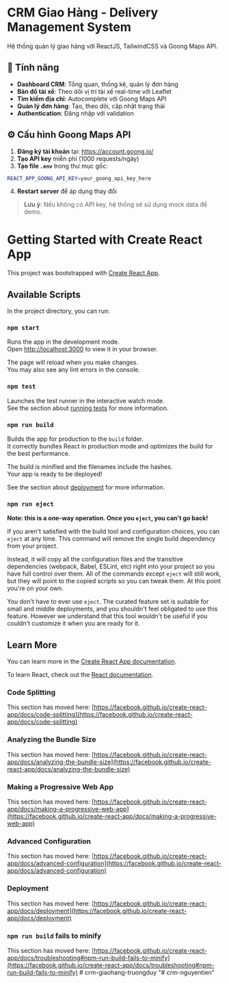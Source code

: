 # CRM Giao Hàng - Delivery Management System

Hệ thống quản lý giao hàng với ReactJS, TailwindCSS và Goong Maps API.

## 🚀 Tính năng

- **Dashboard CRM**: Tổng quan, thống kê, quản lý đơn hàng
- **Bản đồ tài xế**: Theo dõi vị trí tài xế real-time với Leaflet
- **Tìm kiếm địa chỉ**: Autocomplete với Goong Maps API
- **Quản lý đơn hàng**: Tạo, theo dõi, cập nhật trạng thái
- **Authentication**: Đăng nhập với validation

## ⚙️ Cấu hình Goong Maps API

1. **Đăng ký tài khoản** tại: https://account.goong.io/
2. **Tạo API key** miễn phí (1000 requests/ngày)
3. **Tạo file `.env`** trong thư mục gốc:
```bash
REACT_APP_GOONG_API_KEY=your_goong_api_key_here
```
4. **Restart server** để áp dụng thay đổi

> **Lưu ý**: Nếu không có API key, hệ thống sẽ sử dụng mock data để demo.

# Getting Started with Create React App

This project was bootstrapped with [Create React App](https://github.com/facebook/create-react-app).

## Available Scripts

In the project directory, you can run:

### `npm start`

Runs the app in the development mode.\
Open [http://localhost:3000](http://localhost:3000) to view it in your browser.

The page will reload when you make changes.\
You may also see any lint errors in the console.

### `npm test`

Launches the test runner in the interactive watch mode.\
See the section about [running tests](https://facebook.github.io/create-react-app/docs/running-tests) for more information.

### `npm run build`

Builds the app for production to the `build` folder.\
It correctly bundles React in production mode and optimizes the build for the best performance.

The build is minified and the filenames include the hashes.\
Your app is ready to be deployed!

See the section about [deployment](https://facebook.github.io/create-react-app/docs/deployment) for more information.

### `npm run eject`

**Note: this is a one-way operation. Once you `eject`, you can't go back!**

If you aren't satisfied with the build tool and configuration choices, you can `eject` at any time. This command will remove the single build dependency from your project.

Instead, it will copy all the configuration files and the transitive dependencies (webpack, Babel, ESLint, etc) right into your project so you have full control over them. All of the commands except `eject` will still work, but they will point to the copied scripts so you can tweak them. At this point you're on your own.

You don't have to ever use `eject`. The curated feature set is suitable for small and middle deployments, and you shouldn't feel obligated to use this feature. However we understand that this tool wouldn't be useful if you couldn't customize it when you are ready for it.

## Learn More

You can learn more in the [Create React App documentation](https://facebook.github.io/create-react-app/docs/getting-started).

To learn React, check out the [React documentation](https://reactjs.org/).

### Code Splitting

This section has moved here: [https://facebook.github.io/create-react-app/docs/code-splitting](https://facebook.github.io/create-react-app/docs/code-splitting)

### Analyzing the Bundle Size

This section has moved here: [https://facebook.github.io/create-react-app/docs/analyzing-the-bundle-size](https://facebook.github.io/create-react-app/docs/analyzing-the-bundle-size)

### Making a Progressive Web App

This section has moved here: [https://facebook.github.io/create-react-app/docs/making-a-progressive-web-app](https://facebook.github.io/create-react-app/docs/making-a-progressive-web-app)

### Advanced Configuration

This section has moved here: [https://facebook.github.io/create-react-app/docs/advanced-configuration](https://facebook.github.io/create-react-app/docs/advanced-configuration)

### Deployment

This section has moved here: [https://facebook.github.io/create-react-app/docs/deployment](https://facebook.github.io/create-react-app/docs/deployment)

### `npm run build` fails to minify

This section has moved here: [https://facebook.github.io/create-react-app/docs/troubleshooting#npm-run-build-fails-to-minify](https://facebook.github.io/create-react-app/docs/troubleshooting#npm-run-build-fails-to-minify)
#   c r m - g i a o h a n g - t r u o n g d u y  
 "# crm-nguyentien" 
